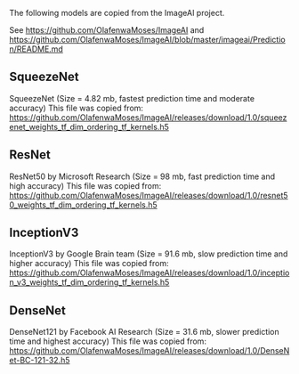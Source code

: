 
The following models are copied from the ImageAI project.

See https://github.com/OlafenwaMoses/ImageAI and https://github.com/OlafenwaMoses/ImageAI/blob/master/imageai/Prediction/README.md


## SqueezeNet

SqueezeNet (Size = 4.82 mb, fastest prediction time and moderate accuracy)
This file was copied from:
https://github.com/OlafenwaMoses/ImageAI/releases/download/1.0/squeezenet_weights_tf_dim_ordering_tf_kernels.h5


## ResNet

ResNet50 by Microsoft Research (Size = 98 mb, fast prediction time and high accuracy)
This file was copied from:
https://github.com/OlafenwaMoses/ImageAI/releases/download/1.0/resnet50_weights_tf_dim_ordering_tf_kernels.h5


## InceptionV3

InceptionV3 by Google Brain team (Size = 91.6 mb, slow prediction time and higher accuracy)
This file was copied from:
https://github.com/OlafenwaMoses/ImageAI/releases/download/1.0/inception_v3_weights_tf_dim_ordering_tf_kernels.h5


## DenseNet

DenseNet121 by Facebook AI Research (Size = 31.6 mb, slower prediction time and highest accuracy)
This file was copied from:
https://github.com/OlafenwaMoses/ImageAI/releases/download/1.0/DenseNet-BC-121-32.h5
